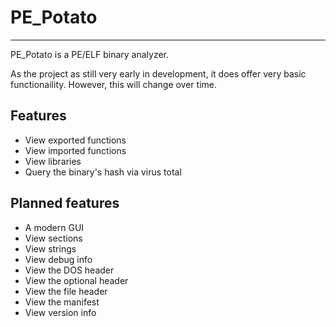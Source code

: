 # PE_Potato
---

PE_Potato is a PE/ELF binary analyzer.

As the project as still very early in development, it does offer very basic functionaility.
However, this will change over time.

## Features
- View exported functions
- View imported functions
- View libraries
- Query the binary's hash via virus total

## Planned features
- A modern GUI
- View sections
- View strings
- View debug info
- View the DOS header
- View the optional header
- View the file header
- View the manifest
- View version info
